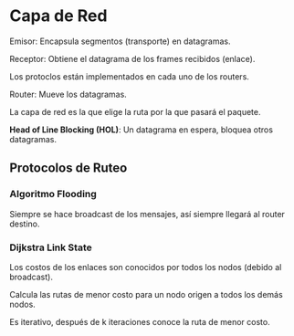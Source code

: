# Capa de Red

Emisor: Encapsula segmentos (transporte) en datagramas.

Receptor: Obtiene el datagrama de los frames recibidos (enlace).

Los protoclos están implementados en cada uno de los routers.

Router: Mueve los datagramas.

La capa de red es la que elige la ruta por la que pasará el paquete.

**Head of Line Blocking (HOL)**: Un datagrama en espera, bloquea otros
datagramas.

## Protocolos de Ruteo

### Algoritmo Flooding

Siempre se hace broadcast de los mensajes, así siempre llegará al router
destino.

### Dijkstra Link State

Los costos de los enlaces son conocidos por todos los nodos (debido al
broadcast).

Calcula las rutas de menor costo para un nodo origen a todos los demás nodos.

Es iterativo, después de k iteraciones conoce la ruta de menor costo.
